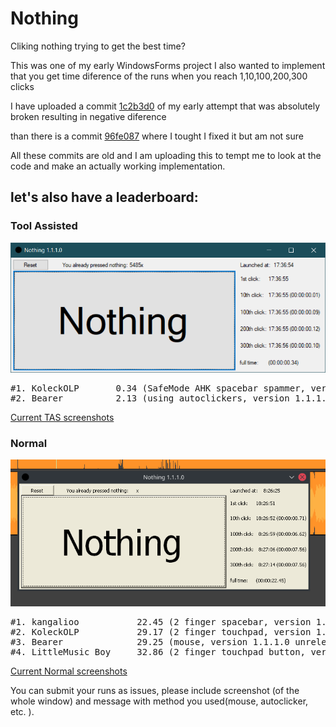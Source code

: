 # Nothing
Cliking nothing trying to get the best time?

This was one of my early WindowsForms project
I also wanted to implement that you get time diference of the runs when you reach 1,10,100,200,300 clicks

I have uploaded a commit [1c2b3d0](https://github.com/KoleckOLP/Nothing/commit/1c2b3d0900078cb5323936489555e4d5daed385d) of my early attempt that was absolutely broken resulting in negative diference

than there is a commit [96fe087](https://github.com/KoleckOLP/Nothing/commit/96fe08718c753007be8a91ad441490b9944a1e67) where I tought I fixed it but am not sure

All these commits are old and I am uploading this to tempt me to look at the code and make an actually working implementation.

<h2>let's also have a leaderboard:</h2>
<h3>Tool Assisted</h3>

![TAS WR holder](leaderboard/TAS/KoleckOLP_0.34.png)

<pre>
#1. KoleckOLP       0.34 (SafeMode AHK spacebar spammer, version 1.1.1.0)
#2. Bearer          2.13 (using autoclickers, version 1.1.1.0 unrelesed)
</pre>

[Current TAS screenshots](https://github.com/KoleckOLP/Nothing/tree/master/leaderboard/TAS)

<h3>Normal</h3>

![WR holder](leaderboard/normal/kangalioo_22.45.png)

<pre>
#1. kangalioo           22.45 (2 finger spacebar, version 1.1.1.0)
#2. KoleckOLP           29.17 (2 finger touchpad, version 1.1.1.0)
#3. Bearer              29.25 (mouse, version 1.1.1.0 unrelesed)
#4. LittleMusic Boy     32.86 (2 finger touchpad button, version 1.1.1.0)
</pre>

[Current Normal screenshots](https://github.com/KoleckOLP/Nothing/tree/master/leaderboard/normal)

You can submit your runs as issues, please include screenshot (of the whole window) and message with method you used(mouse, autoclicker, etc. ).
